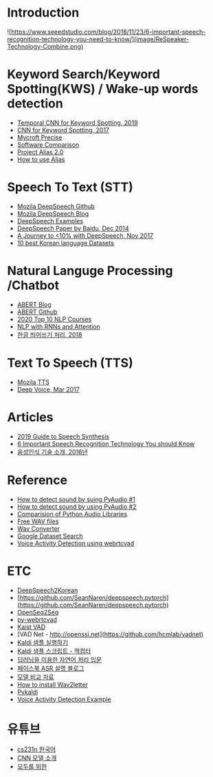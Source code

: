 Introduction  
============  

![https://www.seeedstudio.com/blog/2018/11/23/6-important-speech-recognition-technology-you-need-to-know/](image/ReSpeaker-Technology-Combine.png)  


Keyword Search/Keyword Spotting(KWS) / Wake-up words detection
==========  
- [Temporal CNN for Keyword Spotting, 2019](https://github.com/hyperconnect/TC-ResNet)  
- [CNN for Keyword Spotting, 2017](https://github.com/castorini/honk)  
- [Mycroft Precise](https://github.com/MycroftAI/mycroft-precise)  
- [Software Comparison](https://github.com/MycroftAI/mycroft-precise/wiki/Software-Comparison)  
- [Project Alias 2.0](https://github.com/bjoernkarmann/project_alias)  
- [How to use Alias](https://www.androidpolice.com/2019/01/14/this-google-home-and-amazon-echo-hack-lets-you-change-your-voice-ai-hotword-but-its-far-from-elegant/)  


Speech To Text (STT)  
====================  
- [Mozila DeepSpeech Github](https://github.com/mozilla/DeepSpeech)  
- [Mozila DeepSpeech Blog](https://research.mozilla.org/machine-learning/)  
- [DeepSpeech Examples](https://github.com/mozilla/DeepSpeech-examples)  
- [DeepSpeech Paper by Baidu, Dec 2014](https://arxiv.org/pdf/1412.5567.pdf)  
- [A Journey to <10% with DeepSpeech, Nov 2017](https://hacks.mozilla.org/2017/11/a-journey-to-10-word-error-rate/)  
- [10 best Korean language Datasets](https://lionbridge.ai/datasets/10-best-korean-language-datasets-for-machine-learning/)  


Natural Languge Processing /Chatbot
====================================  
- [ABERT Blog](https://ai.googleblog.com/2019/12/albert-lite-bert-for-self-supervised.html)  
- [ABERT Github](https://github.com/google-research/ALBERT)  
- [2020 Top 10 NLP Courses](https://favouriteblog.com/natural-language-processing-nlp-online-course/?fbclid=IwAR3PmmSkFrA3Oj3jOdF5xslDbD2KxGG8ziDL5ugAbI9ac9GizcouotGd6TM)   
- [NLP with RNNs and Attention](https://github.com/ageron/handson-ml2/blob/master/16_nlp_with_rnns_and_attention.ipynb)  
- [한글 띄어쓰기 처리, 2018](https://lovit.github.io/nlp/2018/04/25/soyspacing/?fbclid=IwAR1SzV4D4rqYa39KLk2vKi-k2unwH9nqSieVcAWuIdOjQ6GizWkdmjqA8Mo)  


Text To Speech (TTS)  
====================  

- [Mozila TTS](https://github.com/mozilla/TTS)  
- [Deep Voice, Mar 2017](https://arxiv.org/pdf/1702.07825.pdf)  


Articles  
================ 

- [2019 Guide to Speech Synthesis](https://heartbeat.fritz.ai/a-2019-guide-to-speech-synthesis-with-deep-learning-630afcafb9dd)  
- [6 Important Speech Recognition Technology You should Know](https://www.seeedstudio.com/blog/2018/11/23/6-important-speech-recognition-technology-you-need-to-know/)  
- [음성인식 기술 소개, 2016년](http://www.itdaily.kr/news/articleView.html?idxno=76405)  


Reference  
==========  

- [How to detect sound by suing PyAudio #1](https://stackoverflow.com/questions/892199/detect-record-audio-in-python/892293#892293)
- [How to detect sound by using PyAudio #2](https://stackoverflow.com/questions/18406570/python-record-audio-on-detected-sound)
- [Comparision of Python Audio Libraries](https://realpython.com/playing-and-recording-sound-python/)  
- [Free WAV files](https://www.thefreesite.com/free_sounds/free_wavs/)  
- [Wav Converter](https://audio.online-convert.com/convert-to-wav)  
- [Google Dataset Search](https://www.zoominlife.com/1614?fbclid=IwAR0GbTzE87Zt3DnhQCoAalmFQw8-Gv7H4NPMzk1NNQ0I2QeZtHnH-FtkE7Q)    
- [Voice Activity Detection using webrtcvad](https://www.kaggle.com/holzner/voice-activity-detection-example)  

ETC  
====  

- [DeepSpeech2Korean](https://github.com/JaesungBae/DeepSpeech2Korean)  
- [https://github.com/SeanNaren/deepspeech.pytorch](https://github.com/SeanNaren/deepspeech.pytorch)  
- [OpenSeq2Seq](https://nvidia.github.io/OpenSeq2Seq/html/index.html)  
- [py-webrtcvad](https://github.com/wiseman/py-webrtcvad)  
- [Kaist VAD](https://github.com/jtkim-kaist/VAD)  
- [VAD Net - http://openssi.net](https://github.com/hcmlab/vadnet)  
- [Kaldi 샘플 실행하기](https://blog.naver.com/kkyy3402)  
- [Kaldi 샘플 스크립트 - 맥컴터](https://jybaek.tistory.com/772)  
- [딥러닝을 이용한 자연어 처리 입문](https://wikidocs.net/book/2155)  
- [페이스북 ASR 설명 블로그](https://mc.ai/how-fast-is-facebooks-end-to-end-speech-recognition-toolkit/)  
- [모델 비교 자료](https://github.com/syhw/wer_are_we)  
- [How to install Wav2letter](https://medium.com/@shaheenkader/how-to-install-wav2letter-dc94c3b74e97)  
- [Pykaldi](https://github.com/pykaldi/pykaldi)  
- [Voice Activity Detection Example](https://www.kaggle.com/holzner/voice-activity-detection-example)

유튜브  
=====  
- [cs231n 한국어](https://www.youtube.com/user/mrkebi/videos)  
- [CNN 모델 소개](https://www.youtube.com/channel/UCaJFuqpYqxWuQl9TZky0njA/videos)  
- [모두를 위한 ](https://www.youtube.com/watch?v=c4NKfjT4uLA&list=PLQ28Nx3M4Jrguyuwg4xe9d9t2XE639e5C&index=47)  